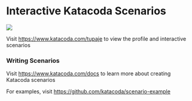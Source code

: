 # Interactive Katacoda Scenarios

[![](http://shields.katacoda.com/katacoda/tupaje/count.svg)](https://www.katacoda.com/tupaje "Get your profile on Katacoda.com")

Visit https://www.katacoda.com/tupaje to view the profile and interactive scenarios

### Writing Scenarios
Visit https://www.katacoda.com/docs to learn more about creating Katacoda scenarios

For examples, visit https://github.com/katacoda/scenario-example
